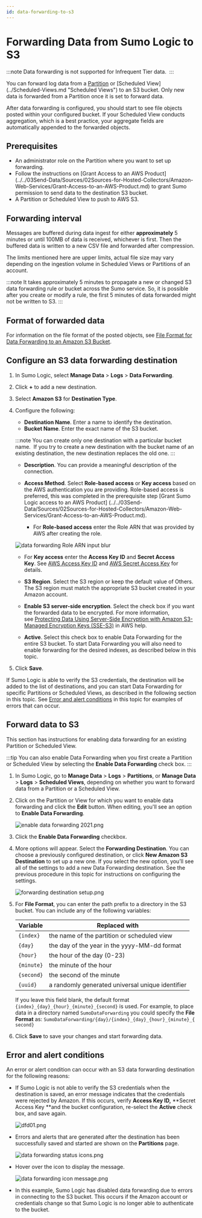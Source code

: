 ```yaml
---
id: data-forwarding-to-s3
---
```


# Forwarding Data from Sumo Logic to S3

:::note
Data forwarding is not supported for Infrequent Tier data. 
:::

You can forward log data from a [Partition](../partitions-and-data-tiers/about-partitions.md) or [Scheduled View] (../Scheduled-Views.md "Scheduled Views") to an S3 bucket. Only new data is forwarded from a Partition once it is set to forward data. 

After data forwarding is configured, you should start to see file objects posted within your configured bucket. If your Scheduled View conducts aggregation, which is a best practice, your aggregate fields are automatically appended to the forwarded objects.

## Prerequisites

* An administrator role on the Partition where you want to set up forwarding.
* Follow the instructions on [Grant Access to an AWS Product] (../../03Send-Data/Sources/02Sources-for-Hosted-Collectors/Amazon-Web-Services/Grant-Access-to-an-AWS-Product.md) to grant Sumo permission to send data to the destination S3 bucket.
* A Partition or Scheduled View to push to AWS S3.

## Forwarding interval 

Messages are buffered during data ingest for either **approximately** 5 minutes or until 100MB of data is received, whichever is first. Then the buffered data is written to a new CSV file and forwarded after compression. 

The limits mentioned here are upper limits, actual file size may vary depending on the ingestion volume in Scheduled Views or Partitions of an account. 

:::note
It takes approximately 5 minutes to propagate a new or changed S3 data forwarding rule or bucket across the Sumo service. So, it is possible after you create or modify a rule, the first 5 minutes of data forwarded might not be written to S3.
:::

## Format of forwarded data

For information on the file format of the posted objects, see [File Format for Data Forwarding to an Amazon S3 Bucket](data-forwarding-amazon-s3-bucket.md).

## Configure an S3 data forwarding destination

1. In Sumo Logic, select **Manage Data** \> **Logs** \> **Data Forwarding**.
1. Click **+** to add a new destination.
1. Select **Amazon S3** for **Destination Type**.
1. Configure the following: 

   * **Destination Name**. Enter a name to identify the destination.
   * **Bucket Name**. Enter the exact name of the S3 bucket. 

    :::note
    You can create only one destination with a particular bucket name.  If you try to create a new destination with the bucket name of an existing destination, the new destination replaces the old one.
    :::

   * **Description**. You can provide a meaningful description of the connection.
   * **Access Method**. Select **Role-based access** or **Key access** based on the AWS authentication you are providing. Role-based access is preferred, this was completed in the prerequisite step [Grant Sumo Logic access to an AWS Product] (../../03Send-Data/Sources/02Sources-for-Hosted-Collectors/Amazon-Web-Services/Grant-Access-to-an-AWS-Product.md). 
   
     * For **Role-based access** enter the Role ARN that was provided by AWS after creating the role.         
    
    ![data forwarding Role ARN input blur](/img/data-forwarding/data-forwarding-role-arn.png)
    
      * For **Key access** enter the **Access Key ID** and **Secret Access Key**. See [AWS Access Key ID](http://docs.aws.amazon.com/STS/latest/UsingSTS/UsingTokens.html#RequestWithSTS) and [AWS Secret Access Key](https://aws.amazon.com/iam/) for details.
    
    * **S3 Region**. Select the S3 region or keep the default value of Others. The S3 region must match the appropriate S3 bucket created in your Amazon account.
    * **Enable S3 server-side encryption**. Select the check box if you want the forwarded data to be encrypted. For more information, see [Protecting Data Using Server-Side Encryption with Amazon S3-Managed Encryption Keys (SSE-S3)](https://docs.aws.amazon.com/AmazonS3/latest/dev/UsingServerSideEncryption.html) in AWS help.
    * **Active**. Select this check box to enable Data Forwarding for the entire S3 bucket. To start Data Forwarding you will also need to enable forwarding for the desired indexes, as described below in this topic.

1. Click **Save**.

If Sumo Logic is able to verify the S3 credentials, the destination will be added to the list of destinations, and you can start Data Forwarding for specific Partitions or Scheduled Views, as described in the following section in this topic. See [Error and alert conditions](data-forwarding-to-s3.md) in this topic for examples of errors that can occur.

## Forward data to S3 

This section has instructions for enabling data forwarding for an existing Partition or Scheduled View.

:::tip
You can also enable Data Forwarding when you first create a Partition or Scheduled View by selecting the **Enable Data Forwarding** check box.
:::

1. In Sumo Logic, go to **Manage Data** \> **Logs** \> **Partitions**, or **Manage Data** \> **Logs** \> **Scheduled Views**, depending on whether you want to forward data from a Partition or a Scheduled View.

1. Click on the Partition or View for which you want to enable data forwarding and click the **Edit** button. When editing, you'll see an option to **Enable Data Forwarding**.
    
    ![enable data forwarding 2021.png](/img/data-forwarding/enable-data-forwarding.png)

1. Click the **Enable Data Forwarding** checkbox.

1. More options will appear. Select the **Forwarding Destination**. You can choose a previously configured destination, or click **New Amazon S3 Destination** to set up a new one. If you select the new option, you’ll see all of the settings to add a new Data Forwarding destination. See the previous procedure in this topic for instructions on configuring the settings.
    
    ![forwarding destination setup.png](/img/data-forwarding/forwarding-destination-setup.png)

1. For **File Format**, you can enter the path prefix to a directory in the S3 bucket. You can include any of the following variables:

    | Variable | Replaced with | 
    |----------|--------------------------------------------------| 
    | `{index}` | the name of the partition or scheduled view | 
    | `{day}` | the day of the year in the yyyy-MM-dd format | 
    | `{hour}` | the hour of the day (0-23) | 
    | `{minute}` | the minute of the hour | 
    | `{second}` | the second of the minute | 
    | `{uuid}`  | a randomly generated universal unique identifier |
    
    If you leave this field blank, the default format `{index}_{day}_{hour}_{minute}_{second}` is used. For example, to place data in a directory named `SumoDataForwarding` you could specify the **File Format** as: `SumoDataForwarding/{day}/{index}_{day}_{hour}_{minute}_{second}`

1. Click **Save** to save your changes and start forwarding data. 

## Error and alert conditions

An error or alert condition can occur with an S3 data forwarding destination for the following reasons:

* If Sumo Logic is not able to verify the S3 credentials when the destination is saved, an error message indicates that the credentials were rejected by Amazon. If this occurs, verify **Access Key ID,** **Secret Access Key **and the bucket configuration, re-select the **Active** check box, and save again.
    
    ![dfd01.png](/img/data-forwarding/dfd01.png) 

* Errors and alerts that are generated after the destination has been successfully saved and started are shown on the **Partitions** page. 
    
    ![data forwarding status icons.png](/img/data-forwarding/data-forwarding-status-icons.png)

* Hover over the icon to display the message.
    
    ![data forwarding icon message.png](/img/data-forwarding/data-forwarding-icon-message.png)

* In this example, Sumo Logic has disabled data forwarding due to errors in connecting to the S3 bucket. This occurs if the Amazon account or credentials change so that Sumo Logic is no longer able to authenticate to the bucket.  
